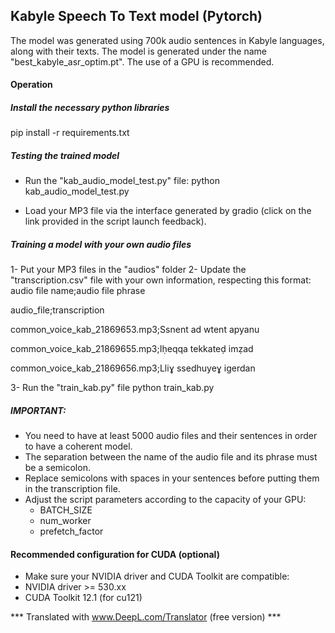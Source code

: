 ## Kabyle Speech To Text model (Pytorch)

The model was generated using 700k audio sentences in Kabyle languages, along with their texts.
The model is generated under the name "best_kabyle_asr_optim.pt".
The use of a GPU is recommended.


#### Operation

##### Install the necessary python libraries
pip install -r requirements.txt

##### Testing the trained model
- Run the "kab_audio_model_test.py" file:
  python kab_audio_model_test.py

- Load your MP3 file via the interface generated by gradio (click on the link provided in the script launch feedback).

##### Training a model with your own audio files

1- Put your MP3 files in the "audios" folder
2- Update the "transcription.csv" file with your own information, respecting this format: audio file name;audio file phrase

audio_file;transcription

common_voice_kab_21869653.mp3;Ssnent ad wtent apyanu

common_voice_kab_21869655.mp3;Iḥeqqa tekkateḍ imẓad

common_voice_kab_21869656.mp3;Lliɣ ssedhuyeɣ igerdan

3- Run the "train_kab.py" file
python train_kab.py

##### IMPORTANT:
- You need to have at least 5000 audio files and their sentences in order to have a coherent model.
- The separation between the name of the audio file and its phrase must be a semicolon.
- Replace semicolons with spaces in your sentences before putting them in the transcription file.
- Adjust the script parameters according to the capacity of your GPU:
    - BATCH_SIZE
    - num_worker
    - prefetch_factor

#### Recommended configuration for CUDA (optional)
- Make sure your NVIDIA driver and CUDA Toolkit are compatible:
- NVIDIA driver >= 530.xx
- CUDA Toolkit 12.1 (for cu121)

*** Translated with www.DeepL.com/Translator (free version) ***

